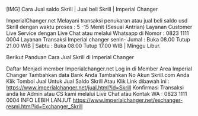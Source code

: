 [​IMG]
Cara Jual saldo Skrill | Jual beli Skrill | Imperial Changer 

ImperialChanger.net Melayani transaksi penukaran atau jual beli saldo usd Skrill dengan waktu proses : 5 -15 Menit (Sesuai Antrian) Layanan Customer Live Service dengan Live Chat atau melalui Whatsapp di Nomor : 0823 1111 0004 Layanan Transaksi Imperial changer senin- Jumal : Buka 08.00 Tutup 21.00 WIB | Sabtu : Buka 08.00 Tutup 17.00 WIB | Minggu Libur.

Berikut Panduan Cara Jual Skrill di Imperial Changer

Daftar Menjadi member Imperialchanger.net
Log in di Member Area Imperial Changer
Tambahkan data Bank Anda
Tambahkan No Akun Skrill.com Anda
Klik Tombol Jual Untuk Jual Saldo Skrill Atau Klik Link dibawah ini :
https://www.imperialchanger.net/jual.html?id=Skrill
Konfirmasi Transaksi anda ke Admin atau CS kami melalui Live Chat atau Kontak WA : 0823 1111 0004
INFO LEBIH LANJUT
https://www.imperialchanger.net/exchanger-resmi.html?id=Exchanger_Skrill
